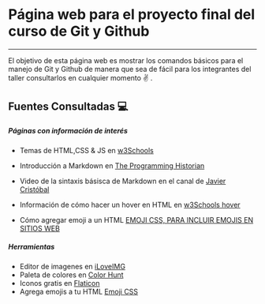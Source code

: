 # Página web para el proyecto final del curso de Git y Github
---
El objetivo de esta página web es mostrar los comandos básicos para el manejo de Git y Github  de manera que sea de fácil para los integrantes del taller consultarlos en cualquier momento ✌️ .

## **Fuentes Consultadas** 💻
##### **Páginas con información de interés**

* Temas de HTML,CSS & JS en [w3Schools](https://www.w3schools.com/ )

* Introducción a Markdown en [The Programming Historian](https://programminghistorian.org/es/lecciones/introduccion-a-markdown)
* Video de la sintaxis básisca de Markdown en el canal de [Javier Cristóbal](https://www.youtube.com/watch?v=y6XdzBNC0_0)
* Información de cómo hacer un hover en HTML en [w3Schools hover](https://www.w3schools.com/howto/howto_css_transition_hover.asp)
* Cómo agregar emoji a un HTML [EMOJI CSS, PARA INCLUIR EMOJIS EN SITIOS WEB](https://wwwhatsnew.com/2016/09/05/emoji-css-para-incluir-emojis-en-sitios-web/#:~:text=Para%20insertar%20un%20emoji%20concreto,donde%20desea%20tener%20dicho%20emoji.)

##### **Herramientas**

* Editor de imagenes en [iLoveIMG](https://www.iloveimg.com/)
* Paleta de colores en [Color Hunt](https://colorhunt.co/)
* Iconos gratis en [Flaticon](https://www.flaticon.es/)
* Agrega emojis a tu HTML [Emoji CSS](https://emoji-css.afeld.me/)






